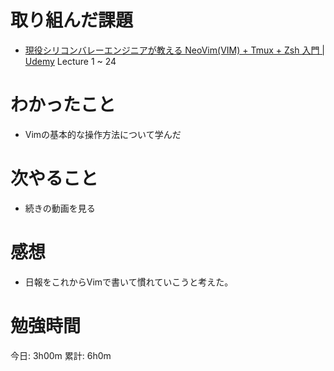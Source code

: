 # 取り組んだ課題
- [現役シリコンバレーエンジニアが教える NeoVim\(VIM\) \+ Tmux \+ Zsh 入門 \| Udemy](https://www.udemy.com/course/vim-tmux-zsh/) Lecture 1 ~ 24

# わかったこと
- Vimの基本的な操作方法について学んだ

# 次やること
- 続きの動画を見る

# 感想
- 日報をこれからVimで書いて慣れていこうと考えた。

# 勉強時間
今日: 3h00m
累計: 6h0m
